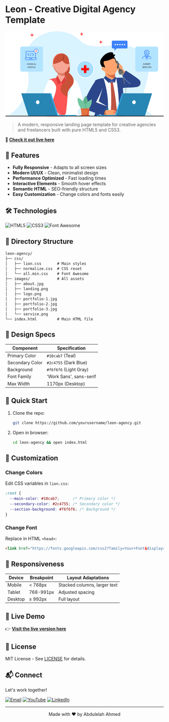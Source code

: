 # Leon - Creative Digital Agency Template

![Leon Agency Screenshot](images/service.png)

> A modern, responsive landing page template for creative agencies and freelancers built with pure HTML5 and CSS3.

**🎯 [Check it out live here](https://abdulelah2004.github.io/Abdulelah2004-Html-CSS-template1/)**

## 🌟 Features

- **Fully Responsive** - Adapts to all screen sizes
- **Modern UI/UX** - Clean, minimalist design
- **Performance Optimized** - Fast loading times
- **Interactive Elements** - Smooth hover effects
- **Semantic HTML** - SEO-friendly structure
- **Easy Customization** - Change colors and fonts easily

## 🛠 Technologies

![HTML5](https://img.shields.io/badge/HTML5-E34F26?style=flat&logo=html5&logoColor=white)
![CSS3](https://img.shields.io/badge/CSS3-1572B6?style=flat&logo=css3&logoColor=white)
![Font Awesome](https://img.shields.io/badge/Font_Awesome-339AF0?style=flat&logo=fontawesome&logoColor=white)

## 📂 Directory Structure

```
leon-agency/
├── css/
│   ├── lion.css       # Main styles
│   ├── normalize.css  # CSS reset
│   └── all.min.css    # Font Awesome
├── images/            # All assets
│   ├── about.jpg
│   ├── landing.png
│   ├── logo.png
│   ├── portfolio-1.jpg
│   ├── portfolio-2.jpg
│   ├── portfolio-3.jpg
│   └── service.png
└── index.html         # Main HTML file
```

## 🎨 Design Specs

| Component          | Specification                |
|--------------------|------------------------------|
| Primary Color      | `#10cab7` (Teal)             |
| Secondary Color    | `#2c4755` (Dark Blue)        |
| Background         | `#f6f6f6` (Light Gray)       |
| Font Family        | 'Work Sans', sans-serif      |
| Max Width          | 1170px (Desktop)             |

## 🚀 Quick Start

1. Clone the repo:
   ```bash
   git clone https://github.com/yourusername/leon-agency.git
   ```
2. Open in browser:
   ```bash
   cd leon-agency && open index.html
   ```

## 🔧 Customization

### Change Colors
Edit CSS variables in `lion.css`:
```css
:root {
  --main-color: #10cab7;      /* Primary color */
  --secondary-color: #2c4755; /* Secondary color */
  --section-background: #f6f6f6; /* Background */
}
```

### Change Font
Replace in HTML `<head>`:
```html
<link href="https://fonts.googleapis.com/css2?family=Your+Font&display=swap" rel="stylesheet">
```

## 📱 Responsiveness

| Device          | Breakpoint  | Layout Adaptations           |
|-----------------|-------------|-------------------------------|
| Mobile          | < 768px     | Stacked columns, larger text |
| Tablet          | 768-991px   | Adjusted spacing             |
| Desktop         | ≥ 992px     | Full layout                  |

## 🔗 Live Demo

👉 **[Visit the live version here](https://abdulelah2004.github.io/Abdulelah2004-Html-CSS-template1/)**

## 📜 License

MIT License - See [LICENSE](LICENSE) for details.

## 📬 Connect

Let's work together!

[![Email](https://img.shields.io/badge/Email%20Me-D14836?style=for-the-badge&logo=gmail&logoColor=white)](mailto:ahmedabdulelah247@gmail.com)
[![YouTube](https://img.shields.io/badge/YouTube-FF0000?style=for-the-badge&logo=youtube&logoColor=white)](https://www.youtube.com/@AbdulelahAhmed-nu6zz)
[![LinkedIn](https://img.shields.io/badge/LinkedIn-0077B5?style=for-the-badge&logo=linkedin&logoColor=white)](https://www.linkedin.com/in/abdulelah-ahmed-7414a8270/)

---

<div align="center">
  Made with ❤️ by Abdulelah Ahmed
</div>
